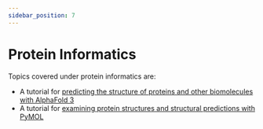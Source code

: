 ```yaml
---
sidebar_position: 7
---
```


# Protein Informatics

Topics covered under protein informatics are:

* A tutorial for [predicting the structure of proteins and other biomolecules with AlphaFold 3](../protein_informatics/predicting_protein_structure/README.md)
* A tutorial for [examining protein structures and structural predictions with PyMOL](../protein_informatics/structural_prediction/README.md)
